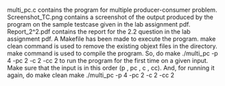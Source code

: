multi_pc.c
    contains the program for multiple producer-consumer problem.
Screenshot_TC.png
    contains a screenshot of the output produced by the program on the sample testcase given in the lab assignment pdf.
Report_2^2.pdf
    contains the report for the 2.2 question in the lab assignment pdf.
A Makefile has been made to execute the program.
make clean
    command is used to remove the existing objext files in the directory.
make
    command is used to compile the program.
So, do
make
./multi_pc -p 4 -pc 2 -c 2 -cc 2
    to run the program for the first time on a given input. Make sure that the input is in this order (p , pc , c , cc). And, for running it again, do
make clean
make
./multi_pc -p 4 -pc 2 -c 2 -cc 2
